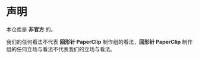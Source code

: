 # 声明

本仓库是 **非官方** 的。

我们的任何看法不代表 **回形针 PaperClip** 制作组的看法，**回形针 PaperClip** 制作组的任何立场与看法不代表我们的立场与看法。
